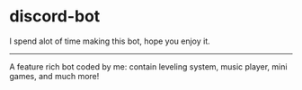 # discord-bot
I spend alot of time making this bot, hope you enjoy it.

____________________________________________________

A feature rich bot coded by me: contain leveling system, music player, mini games, and much more!
